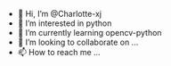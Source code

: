 - 👋 Hi, I’m @Charlotte-xj
- 👀 I’m interested in python
- 🌱 I’m currently learning opencv-python
- 💞️ I’m looking to collaborate on ...
- 📫 How to reach me ...

<!---
Charlotte-xj/Charlotte-xj is a ✨ special ✨ repository because its `README.md` (this file) appears on your GitHub profile.
You can click the Preview link to take a look at your changes.
--->
